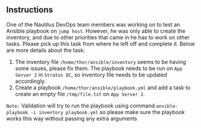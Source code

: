 ## Instructions

One of the Nautilus DevOps team members was working on to test an Ansible playbook on `jump host`. However, he was only able to create the inventory, and due to other 
priorities that came in he has to work on other tasks. Please pick up this task from where he left off and complete it. Below are more details about the task:

1. The inventory file `/home/thor/ansible/inventory` seems to be having some issues, please fix them. The playbook needs to be run on `App Server 2` in `Stratos DC`, so inventory file needs to be updated accordingly.
2. Create a playbook `/home/thor/ansible/playbook.yml` and add a task to create an empty file `/tmp/file.txt` on `App Server 2`.

`Note:` Validation will try to run the playbook using command `ansible-playbook -i inventory playbook.yml` so please make sure the playbook works this way without passing any extra arguments
